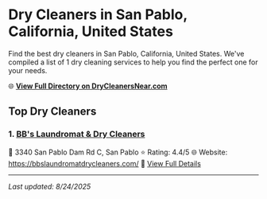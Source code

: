 # Dry Cleaners in San Pablo, California, United States

Find the best dry cleaners in San Pablo, California, United States. We've compiled a list of 1 dry cleaning services to help you find the perfect one for your needs.

🌐 **[View Full Directory on DryCleanersNear.com](https://drycleanersnear.com/city/US/California/San%20Pablo)**

## Top Dry Cleaners

### 1. [BB's Laundromat & Dry Cleaners](https://drycleanersnear.com/dryCleaner/689d4331756b71cad101edc9/bb-s-laundromat-dry-cleaners)
📍 3340 San Pablo Dam Rd C, San Pablo
⭐ Rating: 4.4/5
🌐 Website: https://bbslaundromatdrycleaners.com/
🔗 [View Full Details](https://drycleanersnear.com/dryCleaner/689d4331756b71cad101edc9/bb-s-laundromat-dry-cleaners)


---

*Last updated: 8/24/2025*
